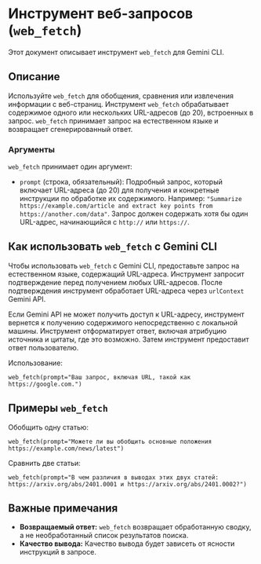 # Инструмент веб-запросов (`web_fetch`)

Этот документ описывает инструмент `web_fetch` для Gemini CLI.

## Описание

Используйте `web_fetch` для обобщения, сравнения или извлечения информации с веб-страниц. Инструмент `web_fetch` обрабатывает содержимое одного или нескольких URL-адресов (до 20), встроенных в запрос. `web_fetch` принимает запрос на естественном языке и возвращает сгенерированный ответ.

### Аргументы

`web_fetch` принимает один аргумент:

- `prompt` (строка, обязательный): Подробный запрос, который включает URL-адреса (до 20) для получения и конкретные инструкции по обработке их содержимого. Например: `"Summarize https://example.com/article and extract key points from https://another.com/data"`. Запрос должен содержать хотя бы один URL-адрес, начинающийся с `http://` или `https://`.

## Как использовать `web_fetch` с Gemini CLI

Чтобы использовать `web_fetch` с Gemini CLI, предоставьте запрос на естественном языке, содержащий URL-адреса. Инструмент запросит подтверждение перед получением любых URL-адресов. После подтверждения инструмент обработает URL-адреса через `urlContext` Gemini API.

Если Gemini API не может получить доступ к URL-адресу, инструмент вернется к получению содержимого непосредственно с локальной машины. Инструмент отформатирует ответ, включая атрибуцию источника и цитаты, где это возможно. Затем инструмент предоставит ответ пользователю.

Использование:

```
web_fetch(prompt="Ваш запрос, включая URL, такой как https://google.com.")
```

## Примеры `web_fetch`

Обобщить одну статью:

```
web_fetch(prompt="Можете ли вы обобщить основные положения https://example.com/news/latest")
```

Сравнить две статьи:

```
web_fetch(prompt="В чем различия в выводах этих двух статей: https://arxiv.org/abs/2401.0001 и https://arxiv.org/abs/2401.0002?")
```

## Важные примечания

- **Возвращаемый ответ:** `web_fetch` возвращает обработанную сводку, а не необработанный список результатов поиска.
- **Качество вывода:** Качество вывода будет зависеть от ясности инструкций в запросе.
